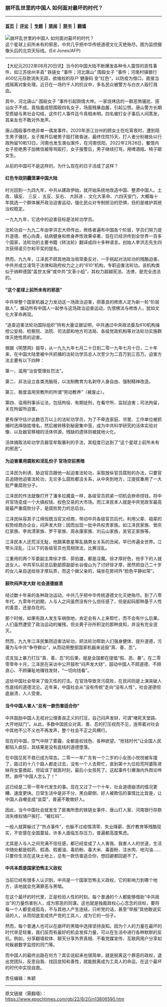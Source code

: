 ### 崩坏乱世里的中国人 如何面对最坏的时代？

---

#### [首页](../../../..?n13806590) &nbsp;|&nbsp; [评论](../../../../../epoch-comment?n13806590) &nbsp;|&nbsp; [专题](../../../../../epoch-special?n13806590) &nbsp;|&nbsp; [禁闻](../../../../../epoch-news?n13806590) &nbsp;|&nbsp; [禁书](../../../../../books?n13806590) &nbsp;|&nbsp; [翻墙](https://github.com/gfw-breaker/nogfw/blob/master/README.md?n13806590)


<div><img alt="崩坏乱世里的中国人 如何面对最坏的时代？" class="attachment-djy_600_400 size-djy_600_400 wp-post-image" src="https://i.epochtimes.com/assets/uploads/2022/08/id13806670-1_GettyImages-453714145-.jpeg"/>
<div class="caption">
 这个星球上前所未有的邪恶，中共几乎把中华传统道德文化灭绝殆尽。图为监控摄像头后的北京天际线。(Ed Jones/AFP)
</div></div><hr/><div class="post_content" id="artbody" itemprop="articleBody">
 <!-- article content begin -->
 <p>
  【大纪元2022年08月20日讯】当今的中国大陆不断爆发各种令人震惊的恶性事件，如江苏徐州丰县“
  <ok href="https://www.epochtimes.com/gb/tag/%E9%93%81%E9%93%BE%E5%A5%B3.html">
   铁链女
  </ok>
  ”事件；河北唐山“
  <ok href="https://www.epochtimes.com/gb/tag/%E5%9B%B4%E6%AE%B4%E5%A5%B3%E5%AD%90.html">
   围殴女子
  </ok>
  ”事件；河南村镇银行400亿元存款消失无踪，欲维权的存户
  <ok href="https://www.epochtimes.com/gb/tag/%E5%81%A5%E5%BA%B7%E7%A0%81.html">
   健康码
  </ok>
  变“红色”，以防疫为借口，直接当成隔离对象处理。近日在一场约千人的抗议中，多名民众被警方与白衣人殴打溅血。
 </p>
 <p>
  其中，河北唐山“
  <ok href="https://www.epochtimes.com/gb/tag/%E5%9B%B4%E6%AE%B4%E5%A5%B3%E5%AD%90.html">
   围殴女子
  </ok>
  ”事件引起舆情大哗。一家烧烤店的一群恶煞骚扰、搭讪女子不成，竟恼羞成怒围殴四名女子，场面残暴血腥，引起公愤。唐山警方长期受质疑与黑社会勾结，这件打人事件迄今真相未明，四名被打女子事后人间蒸发，其亲友也不敢对外发声。
 </p>
 <p>
  唐山围殴事件绝非单一偶发事件。2020年浙江台州的顾女士在吃宵夜时，遭到陌生男子骚扰，女子推开后被男子殴打致昏迷，最终住院15天，打人者分别被处以行政拘留10和13日。河南也发生类似案件，在河南信阳，2022年2月26日，餐馆内女子拒绝男子加微信被辱骂殴打，女子报警后，男子继续打骂，用啤酒瓶、椅子砸女生。
 </p>
 <p>
  从前的中国可不是这样的，为什么现在的日子活成了这样？
 </p>
 <h4>
  红色专政阴霾笼罩中国大陆
 </h4>
 <p>
  时光回到一九四九年，中共从建政伊始，就开始系统地改造中国、整肃中国人。土改、镇反、
  <ok href="https://www.epochtimes.com/gb/tag/%E4%B8%89%E5%8F%8D.html">
   三反
  </ok>
  、五反、反右、
  <ok href="https://www.epochtimes.com/gb/tag/%E5%A4%A7%E8%B7%83%E8%BF%9B.html">
   大跃进
  </ok>
  、文化大革命、六四天安门，大概每十年挑选一个群体展开政治迫害运动，强化民众对专制统治的恐惧，目的是维护其统治权稳定。
 </p>
 <p>
  一九九九年，它选中的迫害目标是法轮功学员。
 </p>
 <p>
  法轮功自一九九二年由李洪志大师传出，修炼者遍布中国各个阶层，学员们努力提升道德、修心向善，祛病健身和修身养性效果卓著，现在已经洪传到全世界一百多个国家，法轮功的主要书籍《转法轮》翻译成四十多种语言。创始人李洪志先生四次获得诺贝尔和平奖的提名。
 </p>
 <p>
  然而，九九年，江泽民不顾其他政治局常委反对，一手挑起对法轮功的残酷迫害。中共并成立凌驾于法律和政府权力之上的“610”机构，专职迫害法轮功。该机构类似于纳粹德国“盖世太保”或中共“文革小组”，其权力超越宪法、法律，是完全违法的。
 </p>
 <h4>
  “这个星球上前所未有的邪恶”
 </h4>
 <p>
  中共举整个国家机器之力发动这一场政治迫害，把善良的修炼人定为新一轮“阶层敌人”，煽动所有中国人一起参与这场政治迫害运动，仇恨佛法与修炼人，犹如文化大革命再现。
 </p>
 <p>
  “追查迫害法轮功国际组织”持有大量证据证明，中共通过中央政法委及610机构操控公安局、检察院、法院、司法部和地方司法局、各级党政机构等对法轮功实施群体灭绝性质的迫害。
 </p>
 <p>
  根据《明慧网》报导，从一九九九年七月二十日到二零一九年七月十日，二十年来，在中国大陆里被中共抓捕的法轮功学员总人次至少为二百万到三百万。迫害方法主要有以下四种：
 </p>
 <p>
  第一、滥用“治安管理处罚法”。
 </p>
 <p>
  第二、非法设立各类洗脑班，以法制教育为名剥夺人身自由、强制精神改造。
 </p>
 <p>
  第三、极度滥用劳教所的所谓“劳动教养”（被废止）。
 </p>
 <p>
  第四、滥用刑事诉讼法，包括拘役、有期徒刑，在看守所、监狱迫害；司法拘留，关在拘留所迫害。
 </p>
 <p>
  更有保守估计达数百万以上的法轮功学员，为了不牵连家庭、邻里、工作单位被抓捕时选择隐姓埋名，然后被转移到秘密集中营，成为中共科学研究的活体实验对像、以及器官移植的活体供源，残缺的遗体则被就地火化。
 </p>
 <p>
  活体摘取法轮功学员器官牟取暴利的手法，其程度已达到了“这个星球上前所未有的邪恶”。
 </p>
 <h4>
  为迫害重用腐败和淫乱份子 官场空前黑暗
 </h4>
 <p>
  江泽民为利诱、胁迫官员跟他一起迫害法轮功，采取放纵官员腐败的办法，只要官员追随他迫害法轮功，无论多么腐败都没关系，从中央到地方，江提拔重用了一大批严重腐败分子。
 </p>
 <p>
  江泽民的作法就像打开了潘多拉魔盒一样，各级官员抓紧一切机会拚命捞钱，将中共官场变成一个大搞权钱、权色交易的大市场。而江泽民本人就是中共党政军最高层最严重腐败分子，是腐败势力的总后台。
 </p>
 <p>
  江泽民纵容其子江绵恒既当官又经商，带动中共各级官员后代，利用父辈、祖辈的权势经商办企业，闷声发大财；因而出现一批中共权贵家族。如江泽民家族、曾庆红家族、李岚清家族、罗干家族、周永康家族、刘云山家族，吴官正家族等。
 </p>
 <p>
  江泽民本人还荒淫无耻，他跟某歌星等乱搞男女关系的丑闻，早已传遍全世界。江带头淫乱，江以下的各级官员也竞相效法，比赛淫乱。
 </p>
 <p>
  江重用的两个军委副主席徐才厚、郭伯雄，都是淫魔。徐才厚好色，他手下的人就送女人。中共军队前总后勤部原副部长谷俊山为了讨好徐才厚，居然把自己二十岁的女儿亲自送给徐才厚玩弄，而这个做父亲的，端坐在房间外“脸色平静如常”。
 </p>
 <h4>
  鼓吹闷声发大财 社会道德崩溃
 </h4>
 <p>
  经过数十年来的各种政治运动，中共几乎把中华传统道德文化灭绝殆尽。到了八零年代、九零年代初期，人与人之间虽然没有什么信任感了，但是起码那种基于人性的善意，还是存在的。
 </p>
 <p>
  那个时候，如果有路人发生车祸倒地，肯定会有人上来帮忙，而不会有什么后果。人们虽然遭受了政治运动的摧残，但炎黄子孙所积淀的那种良知，并没有完全泯灭。
 </p>
 <p>
  然而，九九年江泽民集团迫害法轮功，把法轮功帮助人们强身健体、提升道德，污蔑为与中共“争夺群众”，从而动用整部国家机器来诋毁“真、善、忍”。
 </p>
 <p>
  谎言加上暴力打压“真、善、忍”的后果，就是全国都在提倡“假、恶、暴”。在二零零零年十月，江泽民在采访中公开鼓吹“闷声发大财”，鼓动中国人不顾道德、不顾良心、不顾廉耻地赚钱发财，“一切向钱看”。
 </p>
 <p>
  这给中国社会带来了毁灭性的打击。在官场导致贪污腐败，在民间则是上演突破人性底线的道德沈沦。近年来，中国社会从“没有传统”走向“没有人性”，社会道德彻底崩溃，人人受害。
 </p>
 <h4>
  当今中国人害人“总有一款伤害适合你”
 </h4>
 <p>
  中共鼓励中国人无视对公理善良正义的打压，自己闷声发财，可谓“堵死天堂路、大开地狱门”。从此，多数中国民众对真、善、忍的打压视而不见，连带着对社会中其他不公不义也不再发声，整个社会不正之风横行。
 </p>
 <p>
  现在的中国，空气中除了雾霾，全都是权钱色、各种欲望。“抢钱时代”让全国人民都陷入疯狂，其结果是没有底线的道德堕落。
 </p>
 <p>
  在中国见死不救已成为常态。二零一一年广东有一个二岁的小女孩小悦悦被车撞了，路过的十八个路人都走过去，没有一个人去帮忙，直到第十九位拾荒阿婆陈贤妹将女童救起，但延误了就医时刻，最后小女孩死了。这起事件引爆海内外舆论哗然，直呼“中国人怎么了！”
 </p>
 <p>
  这已经是二零一零年代发生的事。现在又过了一个十年，社会道德崩溃的情况更糟、速度更快。日常生活中是非不分、黑白颠倒、好人被欺伍的事情比比皆是，让中国人自嘲变成“韭菜”，普遍不敢做好人。
 </p>
 <p>
  因此，当今中国社会就发生了匪夷所思的铁链女事件、唐山打人案、河南银行存款消失维权储户挨打、“被红码”…
 </p>
 <p>
  一般人就算躲过了“热点事件”，也躲不过疫情清零、失业降薪、医疗教育等残酷现实，不安感在全国蔓延，许多人面临生存压力，普遍都高度焦虑。
 </p>
 <p>
  尤其是人与人之间充满不信任感，都已经变成了人人害我、我害人人的世道，生活中随处都是假药、假酒、假酱油、毒奶粉、毒大米、毒面粉、注水肉、地沟油……只要你生活在这块土地上，总有一款伤害适合你，想回避都回避不了。
 </p>
 <h4>
  中共本质是国家恐怖主义政权
 </h4>
 <p>
  当前已经有很多人认识到，中共是一个国家恐怖主义政权，它的影响力到哪个地方，该地就会充满罪恶与黑暗。
 </p>
 <p>
  在这个最坏的时代里，正是检验人性的时刻。每个普通的个人都能够借助“中共政治”的力量伤害别人，成为邪恶的同谋。这也就是独裁政权心心念念的目标，要将每一个人都变成孤岛，不与其他人产生连结，只听党的话，甚至“举报”其他敢说实话的人，从而彻底变成共产党的工具人，成为它的一份子。
 </p>
 <p>
  然而，每个普通人也可以在崩坏的黑暗中选择坚持良知。因为个人的力量在最坏的时代举足轻重，我们反而有最好的机会发挥力量，可以在生活中进行各种默默的反抗。例如，分享翻墙软体、聊天分享外界真相、不看党媒宣传、互联网用户分享如何躲避数字监控的窍门等。
 </p>
 <p>
  而中国人的最终出路在何方？其实说起来也很简单，就是脱离这个罪恶的政权，退出党团队，反思自我、找回良知和善性，就能脱离成为工具人的命运，在这个最坏的时代中实现自救。
 </p>
 <p>
  责任编辑：朱颖
 </p>
 <!-- article content end -->
 <div id="below_article_ad">
 </div>
</div>


---

原文链接（需翻墙）：https://www.epochtimes.com/gb/22/8/20/n13806590.htm